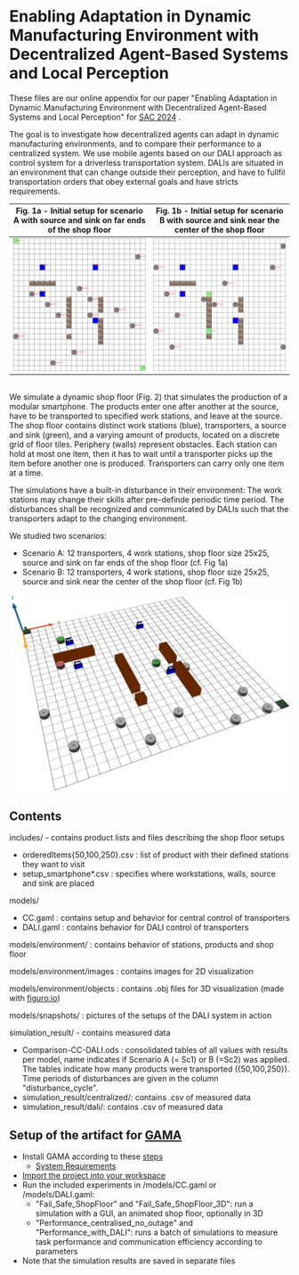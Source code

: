 # Enabling Adaptation in Dynamic Manufacturing Environment with Decentralized Agent-Based Systems and Local Perception
These files are our online appendix for our paper "Enabling Adaptation in Dynamic Manufacturing Environment with Decentralized Agent-Based Systems and Local Perception" for [SAC 2024](https://www.sigapp.org/sac/sac2024/) .

The goal is to investigate how decentralized agents can adapt in dynamic manufacturing environments, and to compare their performance to a centralized system. 
We use mobile agents based on our DALI approach as control system for a driverless transportation system. DALIs are situated in an environment that can change outside their perception, and have to fullfil transportation orders that obey external goals and have stricts requirements.

Fig. 1a - Initial setup for scenario A with source and sink on far ends of the shop floor| Fig. 1b - Initial setup for scenario B with source and sink near the center of the shop floor
:-------------------------:|:-------------------------:
![far ends of the shop floor](models/snapshots/sc1.png) | ![center of the shop floor](models/snapshots/sc2.png)


<br>We simulate a dynamic shop floor (Fig. 2) that simulates the production of a modular smartphone. The products enter one after another at the source, have to be transported to specified work stations, and leave at the source. The 
shop floor contains distinct work stations (blue), transporters, a source and sink (green), and a varying amount of products, located on a discrete grid of floor tiles. Periphery (walls) represent obstacles.
Each station can hold at most one item, then it has to wait until a transporter picks up the item before another one is produced. Transporters can carry only one item at a time. 

The simulations have a built-in disturbance in their environment: The work stations may change their skills after pre-definde periodic time period. The disturbances shall be recognized and communicated by DALIs such that the transporters adapt to the changing environment.

We studied two scenarios:
- Scenario A: 12 transporters, 4 work stations, shop floor size 25x25, source and sink on far ends of the shop floor (cf. Fig 1a)
- Scenario B: 12 transporters, 4 work stations, shop floor size 25x25, source and sink near the center of the shop floor (cf. Fig 1b)

![3D depiction of shop floor](models/snapshots/sc1_3D.png)


## Contents
includes/ - contains product lists and files describing the shop floor setups
- orderedItems\{50,100,250\}.csv : list of product with their defined stations they want to visit
- setup_smartphone*.csv : specifies where workstations, walls, source and sink are placed

models/
- CC.gaml : contains setup and behavior for central control of transporters
- DALI.gaml : contains behavior for  DALI control of transporters

models/environment/ : contains behavior of stations, products and shop floor

models/environment/images : contains images for 2D visualization

models/environment/objects : contains .obj files for 3D visualization (made with [figuro.io](https://www.figuro.io))

models/snapshots/ : pictures of the setups of the DALI system in action

simulation_result/ - contains measured data
-  Comparison-CC-DALI.ods : consolidated tables of all values with results per model, name indicates if Scenario A (= Sc1) or B (=Sc2) was applied. The tables indicate how many products were transported (\{50,100,250\}). Time periods of disturbances are given in the column "disturbance_cycle". 
- simulation_result/centralized/: contains .csv of measured data
- simulation_result/dali/: contains .csv of measured data

## Setup of the artifact for [GAMA](https://gama-platform.github.io/)

- Install GAMA according to these [steps](https://gama-platform.github.io/wiki/Installation)
  -  [System Requirements](https://gama-platform.github.io/wiki/Installation#system-requirements)
- [Import the project into your workspace](https://gama-platform.github.io/wiki/ImportingModels)
- Run the included experiments in /models/CC.gaml or /models/DALI.gaml:
  - "Fail_Safe_ShopFloor" and "Fail_Safe_ShopFloor_3D": run a simulation with a GUI, an animated shop floor, optionally in 3D
  - "Performance_centralised_no_outage" and "Performance_with_DALI": runs a batch of simulations to measure task performance and communication efficiency according to parameters
- Note that the simulation results are saved in separate files
